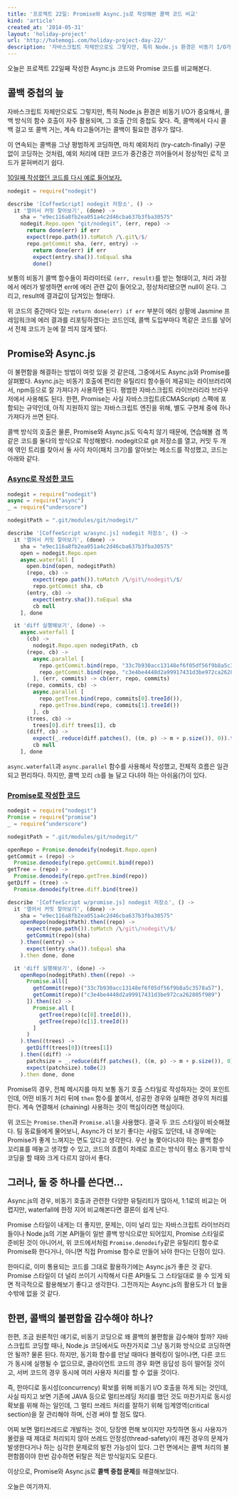 ```yaml
---
title: '프로젝트 22일: Promise와 Async.js로 작성해본 콜백 코드 비교'
kind: 'article'
created_at: '2014-05-31'
layout: 'holiday-project'
url: 'http://hatemogi.com/holiday-project-day-22/'
description: '자바스크립트 자체만으로도 그렇지만, 특히 Node.js 환경은 비동기 I/O가 중요해서, 콜백 방식의 함수 호출이 자주 활용되며, 그 호출간의 중첩도 잦다. 즉, 콜백에서 다시 콜백 걸고 또 콜백 거는, 계속 중첩되는 콜백이 필요한 경우가 많다. 이 연속되는 콜백을 그냥 평범하게 코딩하면, 마치 예외처리 (try-catch-finally) 구문 없이 코딩하는 것처럼, 예외 처리에 대한 코드가 중간중간 끼어들어서 정상적인 로직 코드가 묻혀버리기 쉽다. Promise와 Async.js로 이 문제를 해결해보자.'
---
```

 
오늘은 프로젝트 22일째 작성한 Async.js 코드와 Promise 코드를 비교해본다.

콜백 중첩의 늪
--------------

자바스크립트 자체만으로도 그렇지만, 특히 Node.js 환경은 비동기 I/O가 중요해서, 콜백 방식의 함수 호출이 자주 활용되며, 그 호출 간의 중첩도 잦다. 즉, 콜백에서 다시 콜백 걸고 또 콜백 거는, 계속 타고들어가는 콜백이 필요한 경우가 많다. 

이 연속되는 콜백을 그냥 평범하게 코딩하면, 마치 예외처리 (try-catch-finally) 구문 없이 코딩하는 것처럼, 예외 처리에 대한 코드가 중간중간 끼어들어서 정상적인 로직 코드가 묻혀버리기 쉽다. 

[10일째 작성했던 코드를 다시 예로 들어보자.](/holiday-project-day-10/)

```js
nodegit = require("nodegit")

describe '[CoffeeScript] nodegit 저장소', () ->
  it '열어서 커밋 찾아보기', (done) ->
    sha = "e9ec116a8fb2ea051a4c2d46cba637b3fba30575"
    nodegit.Repo.open "git/nodegit", (err, repo) ->
      return done(err) if err
      expect(repo.path()).toMatch /\.git\/$/
      repo.getCommit sha, (err, entry) ->
        return done(err) if err
        expect(entry.sha()).toEqual sha    
        done()
```

보통의 비동기 콜백 함수들이 파라미터로 ```(err, result)```를 받는 형태이고, 처리 과정에서 에러가 발생하면 err에 에러 관련 값이 들어오고, 정상처리됐으면 null이 온다. 그리고, result에 결과값이 담겨있는 형태다.

위 코드의 중간마다 있는 ```return done(err) if err``` 부분이 에러 상황에 Jasmine 프레임워크에 에러 결과를 리포팅하겠다는 코드인데, 콜백 도입부마다 똑같은 코드를 넣어서 전체 코드가 눈에 잘 띄지 않게 됐다.

Promise와 Async.js
------------------

이 불편함을 해결하는 방법이 여럿 있을 것 같은데, 그중에서도 Async.js와 Promise를 살펴봤다. Async.js는 비동기 호출에 편리한 유틸리티 함수들이 제공되는 라이브러리여서, npm등으로 잘 가져다가 사용하면 된다. 평범한 자바스크립트 라이브러리라 브라우저에서 사용해도 된다. 한편, Promise는 사실 자바스크립트(ECMAScript) 스펙에 포함되는 규약인데, 아직 지원하지 않는 자바스크립트 엔진을 위해, 별도 구현체 중에 하나 가져다가 쓰면 된다. 

콜백 방식의 호출은 물론, Promise와 Async.js도 익숙치 않기 때문에, 연습해볼 겸 똑같은 코드를 둘다의 방식으로 작성해봤다. nodegit으로 git 저장소를 열고, 커밋 두 개에 엮인 트리를 찾아서 둘 사이 차이(패치 크기)를 알아보는 메소드를 작성했고, 코드는 아래와 같다.

### [Async로 작성한 코드](https://github.com/hatemogi/holiday-project/blob/day-22/spec/nodegit/repo_async_spec.coffee)
```js
nodegit = require("nodegit")
async = require("async")
_ = require("underscore")

nodegitPath = ".git/modules/git/nodegit/"

describe '[CoffeeScript w/async.js] nodegit 저장소', () ->
  it '열어서 커밋 찾아보기', (done) ->
    sha = "e9ec116a8fb2ea051a4c2d46cba637b3fba30575"
    open = nodegit.Repo.open
    async.waterfall [
      open.bind(open, nodegitPath)
      (repo, cb) ->
        expect(repo.path()).toMatch /\/git\/nodegit\/$/
        repo.getCommit sha, cb
      (entry, cb) ->
        expect(entry.sha()).toEqual sha
        cb null
    ], done

  it 'diff 실행해보기', (done) ->
    async.waterfall [
      (cb) ->
        nodegit.Repo.open nodegitPath, cb
      (repo, cb) ->
        async.parallel [
          repo.getCommit.bind(repo, "33c7b930acc13148ef6f05df56f9b8a5c3578a57"),
          repo.getCommit.bind(repo, "c3e4be4448d2a99917431d3be972ca262805f989")
        ], (err, commits) -> cb(err, repo, commits)
      (repo, commits, cb) ->
        async.parallel [
          repo.getTree.bind(repo, commits[0].treeId()),
          repo.getTree.bind(repo, commits[1].treeId())
        ], cb
      (trees, cb) ->
        trees[0].diff trees[1], cb
      (diff, cb) ->
        expect(_.reduce(diff.patches(), ((m, p) -> m + p.size()), 0)).toBe(2)
        cb null
    ], done
```
 
```async.waterfall```과 ```async.parallel``` 함수를 사용해서 작성했고, 전체적 흐름은 일관되고 편리하다. 하지만, 콜백 꼬리 ```cb```를 늘 달고 다녀야 하는 아쉬움(?)이 있다. 

### [Promise로 작성한 코드](https://github.com/hatemogi/holiday-project/blob/day-22/spec/nodegit/repo_promise_spec.coffee)
```js
nodegit = require("nodegit")
Promise = require("promise")
_ = require("underscore")

nodegitPath = ".git/modules/git/nodegit/"

openRepo = Promise.denodeify(nodegit.Repo.open)
getCommit = (repo) ->
  Promise.denodeify(repo.getCommit.bind(repo))
getTree = (repo) ->
  Promise.denodeify(repo.getTree.bind(repo))
getDiff = (tree) ->
  Promise.denodeify(tree.diff.bind(tree))

describe '[CoffeeScript w/promise.js] nodegit 저장소', () ->
  it '열어서 커밋 찾아보기', (done) ->
    sha = "e9ec116a8fb2ea051a4c2d46cba637b3fba30575"
    openRepo(nodegitPath).then((repo) ->
      expect(repo.path()).toMatch /\/git\/nodegit\/$/
      getCommit(repo)(sha)
    ).then((entry) ->
      expect(entry.sha()).toEqual sha
    ).then done, done

  it 'diff 실행해보기', (done) ->
    openRepo(nodegitPath).then((repo) ->
      Promise.all([
        getCommit(repo)("33c7b930acc13148ef6f05df56f9b8a5c3578a57"),
        getCommit(repo)("c3e4be4448d2a99917431d3be972ca262805f989")
      ]).then((c) ->
        Promise.all [
          getTree(repo)(c[0].treeId()),
          getTree(repo)(c[1].treeId())
        ]
      )
    ).then((trees) ->
      getDiff(trees[0])(trees[1])
    ).then((diff) ->
      patchsize = _.reduce(diff.patches(), ((m, p) -> m + p.size()), 0)
      expect(patchsize).toBe(2)
    ).then done, done
```

Promise의 경우, 전체 메시지를 마치 보통 동기 호출 스타일로 작성하자는 것이 포인트인데, 어떤 비동기 처리 뒤에 ```then``` 함수를 붙여서, 성공한 경우와 실패한 경우의 처리를 한다. 계속 연결해서 (chaining) 사용하는 것이 핵심이라면 핵심이다. 

위 코드는 ```Promise.then```과 ```Promise.all```을 사용했다. 결국 두 코드 스타일이 비슷해졌다. 팀 동료들에게 물어보니, Async가 더 보기 좋다는 사람도 있던데, 내 경우에는 Promise가 좋게 느껴지는 면도 있다고 생각한다. 우선 늘 쫓아다녀야 하는 콜백 함수 꼬리표를 떼놓고 생각할 수 있고, 코드의 흐름이 차례로 흐르는 방식이 평소 동기화 방식 코딩을 할 때와 크게 다르지 않아서 좋다. 

그러나, 둘 중 하나를 쓴다면...
-------------------

Async.js의 경우, 비동기 호출과 관련한 다양한 유틸리티가 많아서, 1:1로의 비교는 어렵지만, waterfall에 한정 지어 비교해본다면 결론이 쉽게 난다.

Promise 스타일이 내게는 더 좋지만, 문제는, 이미 널리 있는 자바스크립트 라이브러리들이나 Node.js의 기본 API들이 일반 콜백 방식으로만 되어있지, Promise 스타일로 준비된 것이 아니어서, 위 코드에서처럼 ```Promise.denodeify```같은 유틸리티 함수로 Promise화 한다거나, 아니면 직접 Promise 함수로 만들어 놔야 한다는 단점이 있다. 

한마디로, 이미 통용되는 코드를 그대로 활용하기에는 Async.js가 좋은 것 같다. Promise 스타일이 더 널리 쓰이기 시작해서 다른 API들도 그 스타일대로 쓸 수 있게 되면 적극적으로 활용해보기 좋다고 생각한다. 그전까지는 Async.js의 활용도가 더 높을 수밖에 없을 것 같다. 


한편, 콜백의 불편함을 감수해야 하나?
-------------------------------

한편, 조금 원론적인 얘기로, 비동기 코딩으로 왜 콜백의 불편함을 감수해야 할까? 자바스크립트 코딩할 때나, Node.js 코딩에서도 마찬가지로 그냥 동기화 방식으로 코딩하면 안 될까? 물론 된다. 하지만, 동기화 함수를 만날 때마다 블럭킹이 일어나면, 다른 코드가 동시에 실행될 수 없으므로, 클라이언트 코드의 경우 화면 응답성 등이 떨어질 것이고, 서버 코드의 경우 동시에 여러 사용자 처리를 할 수 없을 것이다. 

즉, 한마디로 동시성(concurrency) 확보를 위해 비동기 I/O 호출을 하게 되는 것인데, 사실 따지고 보면 기존에 JAVA 등으로 멀티쓰레딩 처리를 했던 것도 마찬가지로 동시성 확보를 위해 하는 일인데, 그 멀티 쓰레드 처리를 잘하기 위해 임계영역(critical section)을  잘 관리해야 하며, 신경 써야 할 점도 많다.

어찌 보면 멀티쓰레드로 개발하는 것이, 당장엔 편해 보이지만 자칫하면 동시 사용자가 몰렸을 때 제대로 처리되지 않아 쓰레드 안정성(thread-safety)이 깨진 경우의 문제가 발생한다거나 하는 심각한 문제로의 발전 가능성이 있다. 그런 면에서는 콜백 처리의 불편함쯤이야 한번 감수하면 뒤탈은 적은 방식일지도 모른다. 

이상으로, Promise와 Async.js로 **콜백 중첩 문제**를 해결해보았다.

오늘은 여기까지.







